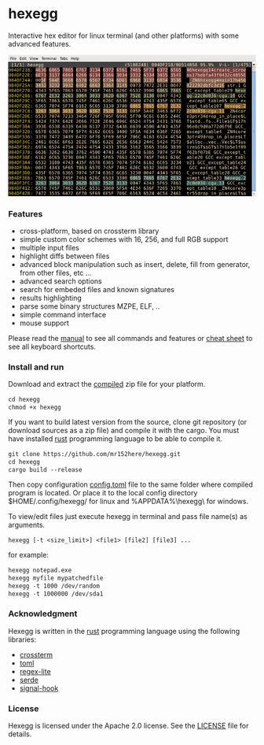 # hexegg

Interactive hex editor for linux terminal (and other platforms) with some advanced features.

![hexegg](docs/assets/hexegg.png)  

### Features

- cross-platform, based on crossterm library
- simple custom color schemes with 16, 256, and full RGB support
- multiple input files
- highlight diffs between files
- advanced block manipulation such as insert, delete, fill from generator, from other files, etc ...
- advanced search options
- search for embeded files and known signatures
- results highlighting
- parse some binary structures MZPE, ELF, ..
- simple command interface
- mouse support

Please read the [manual](docs/MANUAL.md) to see all commands and features or [cheat sheet](docs/CheatSheet.md) to see all keyboard shortcuts.

### Install and run

Download and extract the [compiled](https://github.com/mr152here/hexegg/releases) zip file for your platform.

```
cd hexegg
chmod +x hexegg
```

If you want to build latest version from the source, clone git repository (or download sources as a zip file) and compile it with the cargo. You must have installed [rust](https://www.rust-lang.org) programming language to be able to compile it.

```
git clone https://github.com/mr152here/hexegg.git
cd hexegg
cargo build --release
```

Then copy configuration [config.toml](config.toml) file to the same folder where compiled program is located. Or place it to the local config directory $HOME/.config/hexegg/ for linux and %APPDATA%\hexegg\ for windows.

To view/edit files just execute hexegg in terminal and pass file name(s) as arguments.

```
hexegg [-t <size_limit>] <file1> [file2] [file3] ...
```

for example:
```
hexegg notepad.exe
hexegg myfile mypatchedfile
hexegg -t 1000 /dev/random
hexegg -t 1000000 /dev/sda1
```
### Acknowledgment

Hexegg is written in the [rust](https://www.rust-lang.org) programming language using the following libraries:
- [crossterm](https://github.com/crossterm-rs/crossterm)
- [toml](https://github.com/toml-rs/toml)
- [regex-lite](https://docs.rs/regex-lite/latest/regex_lite/)
- [serde](https://serde.rs/)
- [signal-hook](https://github.com/vorner/signal-hook)

### License

Hexegg is licensed under the Apache 2.0 license. See the [LICENSE](LICENSE) file for details.
